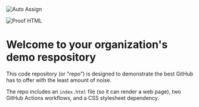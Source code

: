 ![Auto Assign](https://github.com/demo-jamie/demo-repository/actions/workflows/auto-assign.yml/badge.svg)

![Proof HTML](https://github.com/demo-jamie/demo-repository/actions/workflows/proof-html.yml/badge.svg)

# Welcome to your organization's demo respository
This code repository (or "repo") is designed to demonstrate the best GitHub has to offer with the least amount of noise.

The repo includes an `index.html` file (so it can render a web page), two GitHub Actions workflows, and a CSS stylesheet dependency.
